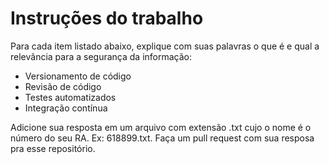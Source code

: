 # Instruções do trabalho

Para cada item listado abaixo, explique com suas palavras o que é e qual a relevância para a segurança da informação:

* Versionamento de código
* Revisão de código
* Testes automatizados
* Integração contínua


Adicione sua resposta em um arquivo com extensão .txt cujo o nome é o número do seu RA. Ex: 618899.txt. Faça um pull request com sua resposa pra esse repositório.
